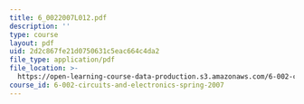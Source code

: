 ```yaml
---
title: 6_0022007L012.pdf
description: ''
type: course
layout: pdf
uid: 2d2c867fe21d0750631c5eac664c4da2
file_type: application/pdf
file_location: >-
  https://open-learning-course-data-production.s3.amazonaws.com/6-002-circuits-and-electronics-spring-2007/2d2c867fe21d0750631c5eac664c4da2_6_0022007L012.pdf
course_id: 6-002-circuits-and-electronics-spring-2007
---
```

